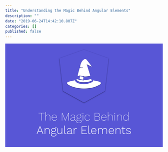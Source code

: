 ```yaml
---
title: "Understanding the Magic Behind Angular Elements"
description: ""
date: "2019-06-24T14:42:10.807Z"
categories: []
published: false
---
```


![](./asset-1.png)
